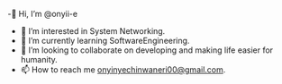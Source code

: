 -👋 Hi, I’m @onyii-e
- 👀 I’m interested in System Networking.
- 🌱 I’m currently learning SoftwareEngineering.
- 💞️ I’m looking to collaborate on developing and making life easier for humanity.
- 📫 How to reach me onyinyechinwaneri00@gmail.com.

<!---
onyii-e/onyii-e is a ✨ special ✨ repository because its `README.md` (this file) appears on your GitHub profile.
You can click the Preview link to take a look at your changes.
--->
